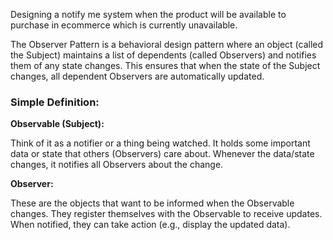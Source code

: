 Designing a notify me system when the product will be available to purchase in ecommerce which is currently unavailable.

The Observer Pattern is a behavioral design pattern where an object (called the Subject) maintains a list of dependents (called Observers) and notifies them of any state changes. This ensures that when the state of the Subject changes, all dependent Observers are automatically updated.

### Simple Definition:
**Observable (Subject):**

Think of it as a notifier or a thing being watched.
It holds some important data or state that others (Observers) care about.
Whenever the data/state changes, it notifies all Observers about the change.

**Observer:**

These are the objects that want to be informed when the Observable changes.
They register themselves with the Observable to receive updates.
When notified, they can take action (e.g., display the updated data).
